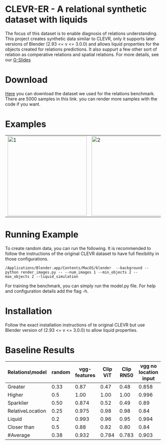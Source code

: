 # CLEVR-ER - A relational synthetic dataset with liquids

The focus of this dataset is to enable diagnosis of relations understanding. This project creates synthetic data similar to CLEVR, only it supports later versions of Blender (2.93 <= v <= 3.0.0) and allows liquid properties for the objects created for relations predictions. It also suppurt a few other sort of relation as comperative relations and spatial relations. 
For more details, see our [G-Slides](https://docs.google.com/presentation/d/18cVUpvwEqYvGGdlF3Xw5WhNWMEfh4aGvlJjgJAnGhG0/edit?usp=sharing)

# Download 

[Here](https://drive.google.com/file/d/1thvwm6BochjJcTgCNSlOvbULzlSZl4q6/view?usp=sharing) you can download the dataset we used for the relations benchmark. There are 5000 samples in this link. you can render more samples with the code if you want.

# Examples 

<table>
  <tr>
    <td> <img src="https://github.com/yoterel/CLEVR-ER/blob/main/resource/splash1.png"  alt="1" width = 256px height = 256px ></td>
    <td> <img src="https://github.com/yoterel/CLEVR-ER/blob/main/resource/splash2.png"  alt="2" width = 256px height = 256px ></td>
    <td> <img src="https://github.com/yoterel/CLEVR-ER/blob/main/resource/splash3.png"  alt="3" width = 256px height = 256px ></td>
   </tr>
</table>

# Running Example
To create random data, you can run the following. It is recommended to follow the instructions of the original CLEVR dataset to have full flexibility in those configurations.
```
/Applications/Blender.app/Contents/MacOS/blender  --background --python render_images.py -- --num_images 1 --min_objects 2 --max_objects 2 --liquid_simulation
```

For training the benchmark, you can simply run the model.py file. For help and configuration details add the flag -h.

# Installation
Follow the exact installation instructions of te original CLEVR but use Blender version of (2.93 <= v <= 3.0.0) to allow liquid properties.

# Baseline Results

| Relations\model| random | vgg-features | Clip ViT | Clip RN50 | vgg no location input
| ---            |    --- | ---          | ---      |---        |---
| Greater        | 0.33    | 0.87        | 0.47     | 0.48      | 0.858 
| Higher         | 0.5     | 1.00        | 1.00     | 1.00      | 0.996 
| Sparklier      | 0.50    | 0.874       | 0.52     | 0.49      | 0.89  
| RelativeLocation|0.25    | 0.975       | 0.98     | 0.98      | 0.84 
| Liquid         | 0.2     | 0.993       | 0.96     | 0.95      | 0.994 
| Closer than    | 0.5     | 0.88        | 0.82     | 0.80      | 0.84 
| #Average       | 0.38    | 0.932       | 0.784     | 0.783    | 0.903 
